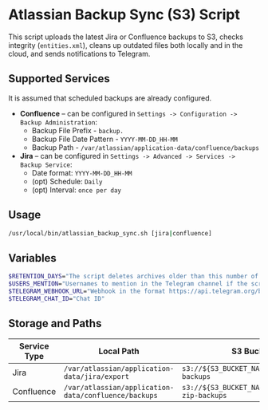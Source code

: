 # Atlassian Backup Sync (S3) Script

This script uploads the latest Jira or Confluence backups to S3, checks integrity (`entities.xml`), cleans up outdated files both locally and in the cloud, and sends notifications to Telegram.

## Supported Services

It is assumed that scheduled backups are already configured.
- **Confluence** – can be configured in `Settings -> Configuration -> Backup Administration`:
    - Backup File Prefix - `backup.`
    - Backup File Date Pattern - `YYYY-MM-DD_HH-MM`
    - Backup Path - `/var/atlassian/application-data/confluence/backups`
- **Jira** – can be configured in `Settings -> Advanced -> Services -> Backup Service`:
    - Date format: `YYYY-MM-DD_HH-MM`
    - (opt) Schedule: `Daily`
    - (opt) Interval: `once per day`

## Usage

```bash
/usr/local/bin/atlassian_backup_sync.sh [jira|confluence]
```

## Variables
```bash
$RETENTION_DAYS="The script deletes archives older than this number of days (locally and in S3)"
$USERS_MENTION="Usernames to mention in the Telegram channel if the script fails"
$TELEGRAM_WEBHOOK_URL="Webhook in the format https://api.telegram.org/bot.../sendDocument"
$TELEGRAM_CHAT_ID="Chat ID"

```

## Storage and Paths

| Service Type | Local Path	                                              | S3 Bucket	                                                 | Log File                             |
|-------------|-------------------------------------------------------------|-----------------------------------------------------------|--------------------------------------|
| Jira        | `/var/atlassian/application-data/jira/export`              | `s3://${S3_BUCKET_NAME}/jira-xml-backups`             | `/var/log/jira-backup-sync.log`      |
| Confluence  | `/var/atlassian/application-data/confluence/backups`       | `s3://${S3_BUCKET_NAME}/confluence-zip-backups`       | `/var/log/confluence-backup-sync.log` |

